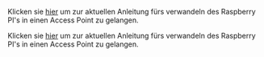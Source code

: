 Klicken sie [hier](https://github.com/Michael-Friedlos/Sportferienprojekt/blob/main/Anleitung%20(Up%20to%20Date).md) um zur aktuellen Anleitung fürs verwandeln des Raspberry PI's in einen Access Point zu gelangen.

Klicken sie [hier](https://github.com/Michael-Friedlos/Sportferienprojekt/blob/main/Anleitung%20(Veraltet).md) um zur aktuellen Anleitung fürs verwandeln des Raspberry PI's in einen Access Point zu gelangen.
